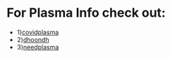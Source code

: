 # For Plasma Info check out:
- 1)[covidplasma](covidplasma.online/)
- 2)[dhoondh](https://dhoondh.com)
- 3)[needplasma](http://needplasma.in/)